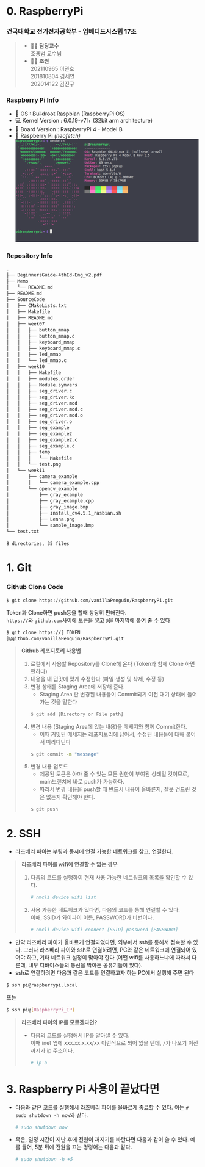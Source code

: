 # 0. RaspberryPi
### 건국대학교 전기전자공학부 - 임베디드시스템 17조
> * 🧑‍🏫 **담당교수**  
>   조용범 교수님
> * 👨‍💻 **조원**  
>   202110965 이관호  
>   201810804 김세연  
>   202014122 김진구

### Raspberry Pi Info
- 🔭 OS : ~~Buildroot~~ Raspbian (RaspberryPi OS)
- 💻 Kernel Version : 6.0.19-v7l+ (32bit arm architecture)
- 🌱 Board Version : RaspberryPi 4 - Model B  
- 🍓 Raspberry Pi *(neofetch)*
  ![neofetch.png](./.readme-images/neofetch.png)

### Repository Info
```
.
├── BeginnersGuide-4thEd-Eng_v2.pdf
├── Memo
│   └── README.md
├── README.md
├── SourceCode
│   ├── CMakeLists.txt
│   ├── Makefile
│   ├── README.md
│   ├── week07
│   │   ├── button_mmap
│   │   ├── button_mmap.c
│   │   ├── keyboard_mmap
│   │   ├── keyboard_mmap.c
│   │   ├── led_mmap
│   │   └── led_mmap.c
│   ├── week10
│   │   ├── Makefile
│   │   ├── modules.order
│   │   ├── Module.symvers
│   │   ├── seg_driver.c
│   │   ├── seg_driver.ko
│   │   ├── seg_driver.mod
│   │   ├── seg_driver.mod.c
│   │   ├── seg_driver.mod.o
│   │   ├── seg_driver.o
│   │   ├── seg_example
│   │   ├── seg_example2
│   │   ├── seg_example2.c
│   │   ├── seg_example.c
│   │   ├── temp
│   │   │   └── Makefile
│   │   └── test.png
│   └── week11
│       ├── camera_example
│       │   └── camera_example.cpp
│       └── opencv_example
│           ├── gray_example
│           ├── gray_example.cpp
│           ├── gray_image.bmp
│           ├── install_cv4.5.1_rasbian.sh
│           ├── Lenna.png
│           └── sample_image.bmp
└── test.txt

8 directories, 35 files
```

# 1. Git

### Github Clone Code
```
$ git clone https://github.com/vanillaPenguin/RaspberryPi.git
```
Token과 Clone하면 push등을 할때 상당히 편해진다.  
`https://`와 `github.com`사이에 토큰을 넣고 `@`을 마지막에 붙여 줄 수 있다
```
$ git clone https://[ TOKEN ]@github.com/vanillaPenguin/RaspberryPi.git
```
> **Github 레포지토리 사용법**
> 1. 로컬에서 사용할 Repository를 Clone해 온다 (Token과 함께 Clone 하면 편하다)
> 2. 내용을 내 입맛에 맞게 수정한다 (파일 생성 및 삭제, 수정 등)
> 3. 변경 상태를 Staging Area에 저장해 준다.
>    * Staging Area 란 변경된 내용들이 Commit되기 이전 대기 상태에 들어가는 것을 말한다
>    ```bash
>    $ git add [Directory or File path]
>    ```
> 4. 변경 내용 (Staging Area에 있는 내용)을 메세지와 함께 Commit한다.
>     * 이때 커밋된 메세지는 레포지토리에 남아서, 수정된 내용들에 대해 붙어서 따라다닌다
>    ```bash
>    $ git commit -m "message"
>    ```
> 5. 변경 내용 업로드
>    * 제공된 토큰은 아마 줄 수 있는 모든 권한이 부여된 상태일 것이므로, main브랜치에 바로 push가 가능하다.
>    * 따라서 변경 내용을 push할 때 반드시 내용이 올바른지, 잘못 건드린 것은 없는지 확인해야 한다.
>    ```bash
>    $ git push
>    ```
>    

# 2. SSH
* 라즈베리 파이는 부팅과 동시에 연결 가능한 네트워크를 찾고, 연결한다.
> **라즈베리 파이를 wifi에 연결할 수 없는 경우**
> 1. 다음의 코드를 실행하여 현재 사용 가능한 네트워크의 목록을 확인할 수 있다.
>    ```bash
>    # nmcli device wifi list
>    ```
> 2. 사용 가능한 네트워크가 있다면, 다음의 코드를 통해 연결할 수 있다.  
>    이때, SSID가 와이파이 이름, PASSWORD가 비번이다.
>    ```bash
>    # nmcli device wifi connect [SSID] password [PASSWORD]
>    ```
>    
* 만약 라즈베리 파이가 올바르게 연결되었다면, 외부에서 ssh를 통해서 접속할 수 있다.
그러나 라즈베리 파이와 ssh로 연결하려면, PC와 같은 네트워크에 연결되어 있어야 하고, 기타 네트워크 설정이 맞아야 한다 (어떤 wifi를 사용하느냐에 따라서 다른데, 내부 디바이스들의 통신을 막아둔 공유기들이 있다).
* ssh로 연결하려면 다음과 같은 코드를 연결하고자 하는 PC에서 실행해 주면 된다
```bash
$ ssh pi@raspberrypi.local
```
또는
```bash
$ ssh pi@[RaspberryPi_IP]
```
> **라즈베리 파이의 IP를 모르겠다면?**
> * 다음의 코드를 실행해서 IP를 알아낼 수 있다.  
>   이때 inet 옆에 xxx.xx.x.xx/xx 이런식으로 되어 있을 텐데, `/`가 나오기 이전까지가 ip 주소이다.
>    ```bash
>    # ip a
>    ```
>    

# 3. Raspberry Pi 사용이 끝났다면
* 다음과 같은 코드를 실행해서 라즈베리 파이를 올바르게 종료할 수 있다.
  이는 `# sudo shutdown -h now`와 같다.
  ```bash
  # sudo shutdown now
  ```  
* 혹은, 일정 시간이 지난 후에 전원이 꺼지기를 바란다면 다음과 같이 쓸 수 있다. 예를 들어, 5분 뒤에 전원을 끄는 명령어는 다음과 같다.
  ```bash
  # sudo shutdown -h +5
  ```
